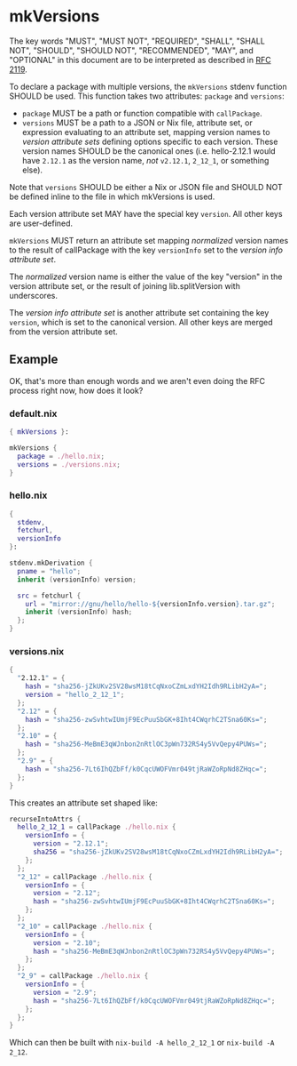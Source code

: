 # mkVersions

The key words "MUST", "MUST NOT", "REQUIRED", "SHALL", "SHALL
NOT", "SHOULD", "SHOULD NOT", "RECOMMENDED",  "MAY", and
"OPTIONAL" in this document are to be interpreted as described in
[RFC 2119](https://datatracker.ietf.org/doc/html/rfc2119).

To declare a package with multiple versions, the `mkVersions` stdenv
function SHOULD be used. This function takes two attributes:
`package` and `versions`:

- `package` MUST be a path or function compatible with `callPackage`.
- `versions` MUST be a path to a JSON or Nix file, attribute set,
  or expression evaluating to an attribute set, mapping version names to 
  _version attribute sets_ defining options specific to each version.
  These version names SHOULD be the canonical ones (i.e. hello-2.12.1
  would have `2.12.1` as the version name, _not_ `v2.12.1`, `2_12_1`,
  or something else).

Note that `versions` SHOULD be either a Nix or JSON file and SHOULD NOT
be defined inline to the file in which mkVersions is used.

Each version attribute set MAY have the special key `version`.
All other keys are user-defined.

`mkVersions` MUST return an attribute set mapping _normalized_ version names
to the result of callPackage with the key `versionInfo` set to the _version
info attribute set_.

The _normalized_ version name is either the value of the key "version" in the
version attribute set, or the result of joining lib.splitVersion
with underscores.

The _version info attribute set_ is another attribute set containing the key `version`,
which is set to the canonical version. All other keys are merged from the version
attribute set.

## Example

OK, that's more than enough words and we aren't even doing the RFC process right now,
how does it look?

### default.nix

```nix
{ mkVersions }:

mkVersions {
  package = ./hello.nix;
  versions = ./versions.nix;
}
```

### hello.nix

```nix
{
  stdenv,
  fetchurl,
  versionInfo
}:

stdenv.mkDerivation {
  pname = "hello";
  inherit (versionInfo) version;

  src = fetchurl {
    url = "mirror://gnu/hello/hello-${versionInfo.version}.tar.gz";
    inherit (versionInfo) hash;
  };
}
```

### versions.nix

```nix
{
  "2.12.1" = {
    hash = "sha256-jZkUKv2SV28wsM18tCqNxoCZmLxdYH2Idh9RLibH2yA=";
    version = "hello_2_12_1";
  };
  "2.12" = {
    hash = "sha256-zwSvhtwIUmjF9EcPuuSbGK+8Iht4CWqrhC2TSna60Ks=";
  };
  "2.10" = {
    hash = "sha256-MeBmE3qWJnbon2nRtlOC3pWn732RS4y5VvQepy4PUWs=";
  };
  "2.9" = {
    hash = "sha256-7Lt6IhQZbFf/k0CqcUWOFVmr049tjRaWZoRpNd8ZHqc=";
  };
}
```

This creates an attribute set shaped like:

```nix
recurseIntoAttrs {
  hello_2_12_1 = callPackage ./hello.nix {
    versionInfo = {
      version = "2.12.1";
      sha256 = "sha256-jZkUKv2SV28wsM18tCqNxoCZmLxdYH2Idh9RLibH2yA=";
    };
  };
  "2_12" = callPackage ./hello.nix {
    versionInfo = {
      version = "2.12";
      hash = "sha256-zwSvhtwIUmjF9EcPuuSbGK+8Iht4CWqrhC2TSna60Ks=";
    };
  };
  "2_10" = callPackage ./hello.nix {
    versionInfo = {
      version = "2.10";
      hash = "sha256-MeBmE3qWJnbon2nRtlOC3pWn732RS4y5VvQepy4PUWs=";
    };
  };
  "2_9" = callPackage ./hello.nix {
    versionInfo = {
      version = "2.9";
      hash = "sha256-7Lt6IhQZbFf/k0CqcUWOFVmr049tjRaWZoRpNd8ZHqc=";
    };
  };
}
```

Which can then be built with `nix-build -A hello_2_12_1` or `nix-build -A 2_12`.
